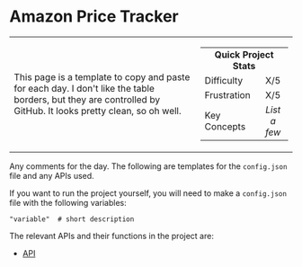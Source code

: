 # Amazon Price Tracker

<table border='0'>
<tr>
  <td>
  This page is a template to copy and paste for each day. I don't like the table borders, but they are controlled by GitHub. It looks pretty clean, so oh well.
  </td>
  <td>
    <div>
      <table>
        <tr>
          <td align='center' colspan="2"><strong>Quick Project Stats</strong></td>
        </tr>
        <tr>
          <td>Difficulty</td>
          <td align='center'>X/5</td>
        </tr>
        <tr>
          <td>Frustration</td>
          <td align='center'>X/5</td>
        </tr>
        <tr>
          <td>Key Concepts</td>
          <td align='center'><em>List a few</em></td>
        </tr>
      </table>
    </div>
  </td>
</tr>
</table>


Any comments for the day. The following are templates for the `config.json` file and any APIs used.


If you want to run the project yourself, you will need to make a `config.json` file with the following variables:

    "variable"  # short description

The relevant APIs and their functions in the project are:
- [API](https://www.github.com)
